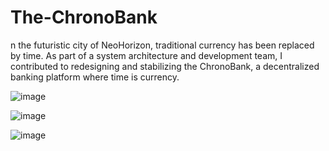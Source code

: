 # The-ChronoBank
n the futuristic city of NeoHorizon, traditional currency has been replaced by time. As part of a system architecture and development team, I contributed to redesigning and stabilizing the ChronoBank, a decentralized banking platform where time is currency.

![image](https://github.com/user-attachments/assets/6265011c-5715-4b84-bd92-563005f56d2a)

![image](https://github.com/user-attachments/assets/efb7b22b-c5a2-4b73-a8e8-f301ae9bd2b9)

![image](https://github.com/user-attachments/assets/6c850d61-dd5e-4bf7-9403-8313fac77d61)

